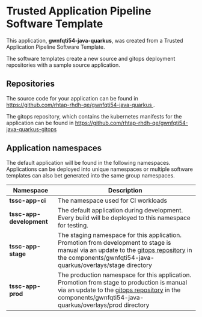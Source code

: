 # Trusted Application Pipeline Software Template

This application, **gwnfqti54-java-quarkus**, was created from a Trusted Application Pipeline Software Template.

The software templates create a new source and gitops deployment repositories with a sample source application. 

## Repositories

The source code for your application can be found in [https://github.com/rhtap-rhdh-qe/gwnfqti54-java-quarkus ](https://github.com/rhtap-rhdh-qe/gwnfqti54-java-quarkus ).
 
The gitops repository, which contains the kubernetes manifests for the application can be found in 
[https://github.com/rhtap-rhdh-qe/gwnfqti54-java-quarkus-gitops ](https://github.com/rhtap-rhdh-qe/gwnfqti54-java-quarkus-gitops ) 

## Application namespaces 

The default application will be found in the following namespaces. Applications can be deployed into unique namespaces or multiple software templates can also bet generated into the same group namespaces.  

|  Namespace   |  Description   |  
| -------- | -------- |
| **tssc-app-ci** | The namespace used for CI workloads |
| **tssc-app-development** | The default application during development. Every build will be deployed to this namespace for testing. |
| **tssc-app-stage** | The staging namespace for this application. Promotion from development to stage is manual via an update to the [gitops repository](https://github.com/rhtap-rhdh-qe/gwnfqti54-java-quarkus-gitops ) in the components/gwnfqti54-java-quarkus/overlays/stage directory |
| **tssc-app-prod** | The production namespace for this application. Promotion from stage to production is manual via an update to the [gitops repository](https://github.com/rhtap-rhdh-qe/gwnfqti54-java-quarkus-gitops ) in the components/gwnfqti54-java-quarkus/overlays/prod directory |